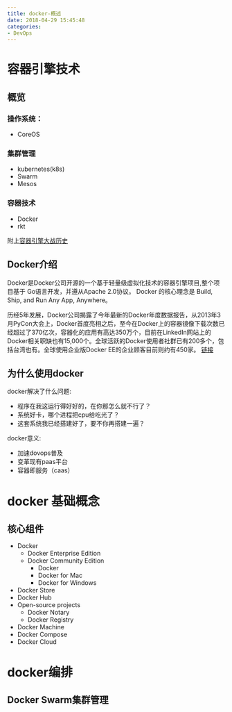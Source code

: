 ```yaml
---
title: docker-概述
date: 2018-04-29 15:45:48
categories: 
- DevOps
---
```



# 容器引擎技术
<!--more-->
## 概览
### 操作系统：
* CoreOS

### 集群管理
* kubernetes(k8s)
* Swarm
* Mesos

### 容器技术
* Docker
* rkt


附上[容器引擎大战历史](https://www.kubernetes.org.cn/2250.html)

## Docker介绍
Docker是Docker公司开源的一个基于轻量级虚拟化技术的容器引擎项目,整个项目基于 Go语言开发，并遵从Apache 2.0协议。
Docker 的核心理念是 Build, Ship, and Run Any App, Anywhere。

历经5年发展，Docker公司揭露了今年最新的Docker年度数据报告，从2013年3月PyCon大会上，Docker首度亮相之后，至今在Docker上的容器镜像下载次数已经超过了370亿次，容器化的应用有高达350万个，目前在LinkedIn网站上的Docker相关职缺也有15,000个。全球活跃的Docker使用者社群已有200多个，包括台湾也有。全球使用企业版Docker EE的企业顾客目前则约有450家。
[链接](https://www.kubernetes.org.cn/3816.html)


## 为什么使用docker

docker解决了什么问题:

* 程序在我这运行得好好的，在你那怎么就不行了？
* 系统好卡，哪个进程把cpu给吃光了？
* 这套系统我已经搭建好了，要不你再搭建一遍？

docker意义:

* 加速dovops普及
* 变革现有paas平台
* 容器即服务（caas）


# docker 基础概念

## 核心组件

* Docker
	* Docker Enterprise Edition
	* Docker Community Edition
		* Docker
		* Docker for Mac
		* Docker for Windows
* Docker Store
* Docker Hub
* Open-source projects
	* Docker Notary
	* Docker Registry
* Docker Machine
* Docker Compose
* Docker Cloud






# docker编排
 
## Docker Swarm集群管理
